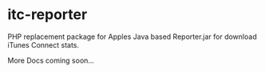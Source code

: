 # itc-reporter
PHP replacement package for Apples Java based Reporter.jar for download iTunes Connect stats.

More Docs coming soon...